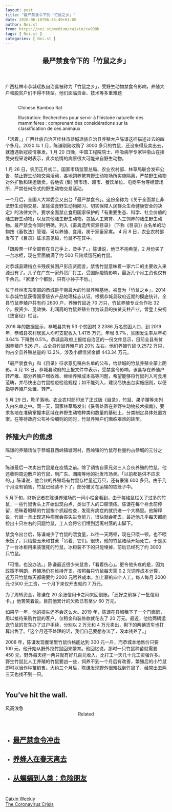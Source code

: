 ```yaml
---
layout: post
title: "最严禁食令下的「竹鼠之乡」"
date: 2020-06-16T06:36:49+01:00
author: Nei.st
from: https://nei.st/medium/caixin/cw908k
tags: [ Nei.st ]
categories: [ Nei.st ]
---
```


<article class="post-21325 post type-post status-publish format-standard hentry category-caixin tag-the-coronavirus-crisis" id="post-21325"> <header class="page-header medium Archives"><div class="page-header__image"></div><div class="page-header__content"><h1 class="page-title text-align-center">最严禁食令下的「竹鼠之乡」</h1></div> </header><div class="entry-content aesop-entry-content" id="post-21325-content"><link as="font" crossorigin="anonymous" href="//cdn.jsdelivr.net/gh/0nd1jyU39XQ/_/glyph/font-face/0uIzqoZjSuJfvSBnvgXTcApMtcVhMcpr.woff" rel="preload" type="font/woff"/><link as="font" crossorigin="anonymous" href="//cdn.jsdelivr.net/gh/0nd1jyU39XQ/_/glyph/font-face/1sTnSLZWDKucPX6SAk.woff" rel="preload" type="font/woff"/><p class="blog-post__description">广西桂林市恭城瑶族自治县被称为「竹鼠之乡」，受野生动物禁食令影响，养殖大户和脱贫户们不得不转型。他们面临资金、技术等多重难题</p><span id="more-21325"></span><div class="container large img"><div class="aspectRatioPlaceholder"><div class="progressiveMedia" data-height="1241" data-width="1744"> <img alt="" class="progressiveMedia-image" data-src="https://cdn.jsdelivr.net/gh/0nd1jyU39XQ/_/img/1/7093190799_c185984b7b_o.jpg" src="https://cdn.jsdelivr.net/gh/0nd1jyU39XQ/_/img/1/7093190799_c185984b7b_o.jpg"/></div></div><div class="aesop-image-component"> <figure class="aesop-image-component-image aesop-component-align-center aesop-image-component-caption-left"> <figcaption class="aesop-image-component-caption"><p class="aesop-cap-description">Chinese Bamboo Rat</p><p class="aesop-cap-cred">Illustration: Recherches pour servir à l'histoire naturelle des mammifères : comprenant des considérations sur la classification de ces animaux</p> </figcaption> </figure></div></div><p>「活着。」广西壮族自治区桂林市恭城瑶族自治县养殖大户陈谦这样描述过去的四个多月。2020 年 1 月，陈谦刚刚收购了 3000 多只的竹鼠，还没来得及卖出去，就遭遇新冠疫情暴发。1 月 20 日晚，中国工程院院士、呼吸病学专家钟南山在接受央视采访时表示，此次疫情的病原很大可能来自野生动物。</p><p>1 月 26 日，农历正月初二，国家市场监管总局、农业农村部、林草局联合发布公告，禁止野生动物交易活动，各地饲养繁育野生动物场所实施隔离，严禁野生动物对外扩散和转运贩卖。各地农 (集) 贸市场、超市、餐饮单位、电商平台等经营场所，严禁任何形式的野生动物交易活动。</p><p>一个月后，全国人大常委会又出台「最严禁食令」。这份全称为《关于全面禁止非法野生动物交易、革除滥食野生动物陋习、切实保障人民群众生命健康安全的决定》的法律文件，要求全面禁止食用国家保护的「有重要生态、科学、社会价值的陆生野生动物」以及其他陆生野生动物，包括人工繁育、人工饲养的陆生野生动物。最严禁食令同时明确，列入《畜禽遗传资源目录》 (下称《目录》) 白名单的动物按《畜牧法》管理，可以养殖、食用，属于家畜家禽。 4 月 8 日，农业农村部发布了《目录》征求意见稿，竹鼠不在其中。</p><p>「跟股票一样全部套在自己手上，烫手了。」陈谦说，他已不抱希望，2 月份买了一台冰柜，现在里面躺满了约 500 只陆续饿死的竹鼠。</p><p>对恭城县建档立卡残疾贫困户彭应贤而言，禁售竹鼠意味着一家六口的主要收入来源没有了。儿子在广东一家外贸厂打工，受国际疫情影响，最近几个月工资也仅有千余元。「家里个个都愁，只有小孙子不愁。」</p><div class="code-block code-block-1" style="margin: 8px 0; clear: both;"><div class="container ads_KbHEVhh8Rw"><div class="card card--blog post-sidebar"><div class="card-body"><div class="logo_ngcontent-kty-0"> </div><div class="iframe-blocker U6XAMK63Vh00WqvF2BacIQ"><div class="background-h60B"> </div><div class="WumZiPCS4MeMw4pxQ"> </div></div></div><div class="card-footer"><div class="card-footer-wrapper" layout="row bottom-left"></div></div></div></div></div><p>位于桂林市东南部的恭城是华南最大的竹鼠养殖基地，被誉为「竹鼠之乡」，2014 年恭城竹鼠获得国家级农产品地理标志认证。根据恭城县政府近期的摸底统计，全县竹鼠养殖户共有约 2600 户，养殖竹鼠近 70 万只，竹鼠养殖专业合作社 32 个。投资少、见效快、利润高的竹鼠养殖业作为该县的扶贫支柱产业，曾登上央视《致富经》栏目。</p><p>2016 年的数据显示，恭城县共有 53 个贫困村 2.2386 万名贫困人口，到 2019 年，恭城县农村居民人均可支配收入 1.4115 万元，年增 8.7%，贫困发生率从年初 3.64% 下降到 0.5%。恭城县政府上报给自治区的一份文件显示，目前全县有贫困养殖户 526 户，占全县竹鼠养殖户的 20% 左右，他们养殖竹鼠 9.2572 万只，约占全县养殖总量的 13.2%，涉及小额信贷金额 443.34 万元。</p><p>「最严禁食令」和《目录》征求意见稿白名单的公布，给恭城的竹鼠养殖业蒙上阴影。4 月 13 日，恭城县政府的上报文件中表示，受禁食令影响，该县存在养殖户转产难、部分养殖户增收难、继续养殖成本高等问题，希望能够将竹鼠列入可食用范畴，并尽快出台竹鼠检疫检验规程；如不能列入，建议尽快出台实施细则，以便指导养殖户处置、转产。</p><p>5 月 29 日，靴子落地。农业农村部印发了正式版《目录》，竹鼠、果子狸等未列入白名单之中。同一天，国家林草局发出《妥善处置在养野生动物技术指南》，要求各地在准确掌握本区域在养野生动物种类和数量的基础上，分类制定具体处置方案。在等待政府公布补偿细则的同时，竹鼠养殖户们面临艰难的转型。</p><h2>养殖大户的焦虑</h2><p>陈谦的养殖场位于恭城县西岭镇塘河村，西岭镇的竹鼠存栏量约占恭城的三分之一。</p><p>陈谦最后一次卖出竹鼠是在疫情之前。除了销售自家兄弟三人合伙养殖的竹鼠，他还收购周边散户的竹鼠，到广东、湖南等地的批发市场卖。「以前都是供不应求的。」陈谦说，他合伙的养殖场有竹鼠存栏量近万只，还有豪猪 600 多只。由于几个月没有销售，竹鼠已经装不下了，部分被关在运输的铁笼子中。</p><div class="code-block code-block-1" style="margin: 8px 0; clear: both;"><div class="container ads_KbHEVhh8Rw"><div class="card card--blog post-sidebar"><div class="card-body"><div class="logo_ngcontent-kty-0"> </div><div class="iframe-blocker U6XAMK63Vh00WqvF2BacIQ"><div class="background-h60B"> </div><div class="WumZiPCS4MeMw4pxQ"> </div></div></div><div class="card-footer"><div class="card-footer-wrapper" layout="row bottom-left"></div></div></div></div></div><p>5 月下旬，财新记者在陈谦养殖场的一间小栏舍看到，由于每格鼠栏关了过多的竹鼠，一些竹鼠舌头上开始出现白点，类似于人的口腔溃疡。陈谦在每个栏舍前停留，把眯着眼睛的竹鼠挨个抓起检查，发现有病症的就扔进一个大桶里。他解释说，竹鼠一旦出现这种病就会丧失进食能力，很快就会死去。最近他几乎每天都能捡出十只左右的问题竹鼠，工人会将它们埋到远离村落的山脚下。</p><p>禁食令出台后，陈谦减少了竹鼠的喂食量，以往一天两顿，现在只喂一顿，也不喂米饭了，只给些玉米和甘蔗「吊着」它们。很快，他的竹鼠陆续开始死亡，于是买了一台冰柜用来装饿死的竹鼠，冰柜装不下的只能埋掉，前后已经死了约 3000 只竹鼠。</p><p>「可惜，也没办法。」陈谦最近很少来鼠舍，「看着伤心」。更令他头疼的是，因为政策不明朗，养殖场仍在维持开支，按照每只竹鼠每天需 0.2 元饲养成本计算，近万只竹鼠每天都需要约 2000 元喂养成本，加上雇的四个人工，每人每月 2000 元-2500 元工资，一个月下来仅开支就约 7 万元。</p><p>为了周转资金，陈谦在 20 余张信用卡之间来回倒账。「还好之前存了一批信用卡。」他苦笑着说。目前他累计的欠款已有至少 60 万元。</p><p>如果早一年，他的损失还不会这么大。2019 年，陈谦在县城租下了一个门面房，用以接待采购竹鼠的客户，仅租金和装修款就花去了 20 万元。最近，他给两辆运送竹鼠的货车办了过户手续，分别以 2 万元和 4 万元卖出，剩下的两辆货车也打算出售了。「这个月还不处理的话，我们自己要想办法了，没本钱养了。」</p><p>2008 年，陈谦发现餐馆里竹鼠价格能达到 300 元一斤，而恭城本地售价只要 100 元，他开始从野外挖竹鼠回来繁育。他回忆说，那时一只竹鼠种苗就需要 450 元，野外每天挖一两只就有好几百元收入，比打工一天几十元工资强许多。野生竹鼠比人工养殖的竹鼠要凶一些，饲养不到一个月后有改善，繁殖后的小竹鼠即可以当作种苗销售。大约三个月后，陈谦发现野外很难找到竹鼠了，经常出去两三天也找不到一只。</p><div class="code-block code-block-1" style="margin: 8px 0; clear: both;"><div class="container ads_KbHEVhh8Rw"><div class="card card--blog post-sidebar"><div class="card-body"><div class="logo_ngcontent-kty-0"> </div><div class="iframe-blocker U6XAMK63Vh00WqvF2BacIQ"><div class="background-h60B"> </div><div class="WumZiPCS4MeMw4pxQ"> </div></div></div><div class="card-footer"><div class="card-footer-wrapper" layout="row bottom-left"></div></div></div></div></div><div class="aesop-content-comp-wrap aesop-content-comp-columns-1" id="aesop-content-component"><div class="container img gfw edge"><div class="BarrierFailsafe__fullBarrier___2bFWd"><div class="aspectRatioPlaceholder nykpaywall"><div class="progressiveMedia" data-height="880" data-width="1040"> <img alt="" class="progressiveMedia-image lazyload" data-src="https://cdn.jsdelivr.net/gh/0nd1jyU39XQ/_/img/1/full-desktop@2x.png" src="https://cdn.jsdelivr.net/gh/0nd1jyU39XQ/_/img/1/full-desktop@2x.png"/></div></div><h1 class="BarrierFailsafe__header___1VGQh">You’ve hit the wall.</h1><div class="BarrierFailsafe__body___2hQxl">风高浪急 <a class="wdAUwEkxSXQjBoQ" href="https://nei.st/medium/j2c6srlbezlceyrdintsxq" rel="noopener noreferrer nofollow" target="_blank"><span class="svgIcon svgIcon--questionMark svgIcon--19px"></span></a></div></div></div></div><section class="jsx-1092709871 collection"><header class="jsx-1092709871 container"><span class="jsx-65431776 text-icon text-right size-md spacing-xxtight weight-medium"><span class="jsx-65431776 text"><span class="jsx-1092709871">Related</span></span></span></header><ul class="jsx-1092709871 collection-list"><li class="jsx-1092709871"><section class="jsx-2013367371 container"><div class="jsx-2013367371 content no-cover type-collection"><div class="jsx-2013367371 left"> <a class="jsx-2013367371" href="https://nei.st/medium/caixin/cw894a"><h2 class="jsx-2996311878 sidebar">最严禁食令冲击</h2> </a></div></div></section></li><li class="jsx-1092709871"><section class="jsx-2013367371 container"><div class="jsx-2013367371 content no-cover type-collection"><div class="jsx-2013367371 left"> <a class="jsx-2013367371" href="https://nei.st/page/32"><h2 class="jsx-2996311878 sidebar">养蜂人在春天离去</h2> </a></div></div></section></li><li class="jsx-1092709871"><section class="jsx-2013367371 container"><div class="jsx-2013367371 content no-cover type-collection"><div class="jsx-2013367371 left"> <a class="jsx-2013367371" href="https://nei.st/medium/lifeweek/gpaxsb6bvrdloa5pjgjomg"><h2 class="jsx-2996311878 sidebar">从蝙蝠到人类：危险朋友</h2> </a></div></div></section></li></ul></section><div class="container qyoLgsBMfk2RyP6PZqEQUQ"><div class="TA9FsqtAclEQEnnC"><a class="q9pBoz6iftkg" href="https://nei.st/medium/caixin?source=cw908"><div class="ISq0AssRMiRdK46s31e1tA"><div class="VBC0sS11TRzyNj7ur4DqLQ"></div></div></a></div></div><div class="code-block code-block-2" style="margin: 8px 0; clear: both;"> <br/><div class="container ads_KbHEVhh8Rw"><div class="card card--blog post-sidebar"><div class="card-body"><div class="logo_ngcontent-kty-0"> </div><div class="iframe-blocker U6XAMK63Vh00WqvF2BacIQ"><div class="background-h60B"> </div><div class="WumZiPCS4MeMw4pxQ"> </div></div></div><div class="card-footer"><div class="card-footer-wrapper" layout="row bottom-left"></div></div></div></div></div></div> <footer class="entry-footer"><div class="categories icon-link"><a href="https://nei.st/category/medium/caixin" rel="category tag">Caixin Weekly</a></div><div class="tags icon-link"><a href="https://nei.st/tag/the-coronavirus-crisis" rel="tag">The Coronavirus Crisis</a></div> </footer></article>
